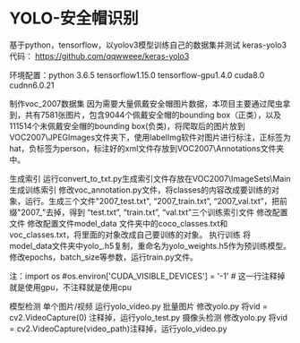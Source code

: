 # YOLO-安全帽识别
基于python，tensorflow，以yolov3模型训练自己的数据集并测试
keras-yolo3代码： https://github.com/qqwweee/keras-yolo3

环境配置：python 3.6.5   tensorflow1.15.0   tensorflow-gpu1.4.0  cuda8.0   cudnn6.0.21

制作voc_2007数据集
因为需要大量佩戴安全帽图片数据，本项目主要通过爬虫拿到，共有7581张图片，包含9044个佩戴安全帽的bounding box（正类），以及111514个未佩戴安全帽的bounding box(负类)，将爬取后的图片放到VOC2007\JPEGImages文件夹下，使用labelImg软件对图片进行标注，正标签为hat，负标签为person，标注好的xml文件存放到VOC2007\Annotations文件夹中。

生成索引
运行convert_to_txt.py生成索引文件存放在VOC2007\ImageSets\Main
生成训练索引
修改voc_annotation.py文件，将classes的内容改成要训练的对象，运行。生成三个文件"2007_test.txt", “2007_train.txt”, “2007_val.txt”，把前缀"2007_"去掉，得到 “test.txt”, “train.txt”, “val.txt”三个训练索引文件
修改配置文件
修改配置文件model_data 文件夹中的coco_classes.txt和voc_classes.txt，将里面的对象改成自己要训练的对象。
执行训练
将model_data文件夹中yolo_.h5复制，重命名为yolo_weights.h5作为预训练模型。
修改epochs，batch_size等参数，运行train.py文件。

注：import os
#os.environ['CUDA_VISIBLE_DEVICES'] = '-1'  # 这一行注释掉就是使用gpu，不注释就是使用cpu

模型检测
单个图片/视频 运行yolo_video.py
批量图片  修改yolo.py  将vid = cv2.VideoCapture(0) 注释掉，运行yolo_test.py
摄像头检测   修改yolo.py  将vid = cv2.VideoCapture(video_path)注释掉，运行yolo_video.py
